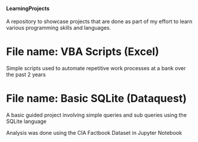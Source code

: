 #### LearningProjects
A repository to showcase projects that are done as part of my effort to learn various programming skills and languages.
# File name: VBA Scripts (Excel)
Simple scripts used to automate repetitive work processes at a bank over the past 2 years

# File name: Basic SQLite (Dataquest)
A basic guided project involving simple queries and sub queries using the SQLite language

Analysis was done using the CIA Factbook Dataset in Jupyter Notebook

